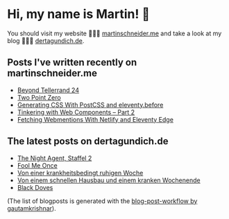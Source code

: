 # Hi, my name is Martin! 👋 
You should visit my website 👨🏼‍💻  [martinschneider.me](https://martinschneider.me) and take a look at my blog 🤷🏼‍♂️ [dertagundich.de](https://www.dertagundich.de).

## Posts I've written recently on martinschneider.me
<!-- MSME-POST-LIST:START -->
- [Beyond Tellerrand 24](https://martinschneider.me/articles/beyond-tellerrand-24/)
- [Two Point Zero](https://martinschneider.me/articles/two-point-zero/)
- [Generating CSS With PostCSS and eleventy.before](https://martinschneider.me/articles/generating-css-with-postcss-and-eleventy-before/)
- [Tinkering with Web Components – Part 2](https://martinschneider.me/articles/tinkering-with-web-components-part-2/)
- [Fetching Webmentions With Netlify and Eleventy Edge](https://martinschneider.me/articles/fetching-webmentions-with-netlify-and-eleventy-edge/)
<!-- MSME-POST-LIST:END -->

## The latest posts on dertagundich.de
<!-- DTUI-POST-LIST:START -->
- [The Night Agent, Staffel 2](https://www.dertagundich.de/2025/02/the-night-agent-staffel-2)
- [Fool Me Once](https://www.dertagundich.de/2025/02/fool-me-once)
- [Von einer krankheitsbedingt ruhigen Woche](https://www.dertagundich.de/2025/02/von-einer-krankheitsbedingt-ruhigen-woche)
- [Von einem schnellen Hausbau und einem kranken Wochenende](https://www.dertagundich.de/2025/02/von-einem-schnellen-hausbau-und-einem-kranken-wochenende)
- [Black Doves](https://www.dertagundich.de/2025/02/black-doves)
<!-- DTUI-POST-LIST:END -->

(The list of blogposts is generated with the [blog-post-workflow by gautamkrishnar](https://github.com/gautamkrishnar/blog-post-workflow)).
